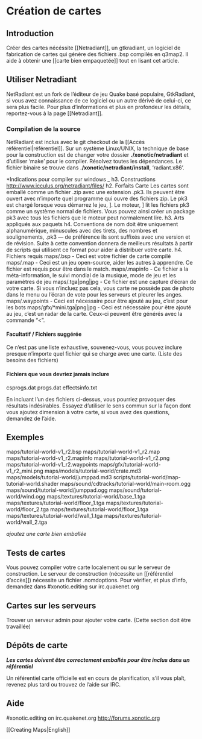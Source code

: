 Création de cartes
==================

Introduction
------------

Créer des cartes nécéssite [[Netradiant]], un gtkradiant, un logiciel de fabrication de cartes qui génère des fichiers .bsp compilés en q3map2. Il aide à obtenir une [[carte bien empaquetée]] tout en lisant cet article.

Utiliser Netradiant
-------------------

NetRadiant est un fork de l’éditeur de jeu Quake basé populaire, GtkRadiant, si vous avez connaissance de ce logiciel ou un autre dérivé de celui-ci, ce sera plus facile.
Pour plus d’informations et plus en profondeur les détails, reportez-vous à la page [[Netradiant]].

### Compilation de la source

NetRadiant est inclus avec le git checkout de la [[Accès référentiel|référentiel]]. Sur un système Linux/UNIX, la technique de base pour la construction est de changer votre dossier **./xonotic/netradiant** et d’utiliser ‘make’ pour le compiler. Résolvez toutes les dépendances. Le fichier binaire se trouve dans **./xonotic/netradiant/install**, ‘radiant.x86’.

*Indications pour compiler sur windows \_
h3. Constructions
http://www.icculus.org/netradiant/files/
h2. Forfaits Carte
Les cartes sont emballé comme un fichier .zip avec une extension .pk3. Ils peuvent être ouvert avec n’importe quel programme qui ouvre des fichiers zip. Le pk3 est chargé lorsque vous démarrez le jeu, ]. Le moteur, ] lit les fichiers pk3 comme un système normal de fichiers. Vous pouvez ainsi créer un package pk3 avec tous les fichiers que le moteur peut normalement lire.
h3. Arts appliqués aux paquets
h4. Conventions de nom
<mapname> doit être uniquement alphanumérique, minuscules avec des tirets, des nombres et soulignements, .pk3 — de préférence ils sont suffixés avec une version et de révision. Suite à cette convention donnera de meilleurs résultats à partir de scripts qui utilisent ce format pour aider à distribuer votre carte.
h4. Fichiers requis
maps/<mapname>.bsp - Ceci est votre fichier de carte compilé
maps/<mapname>.map - Ceci est un jeu open-source, aider les autres à apprendre. Ce fichier est requis pour être dans le match.
maps/<mapname>.mapinfo - Ce fichier a la méta-information, le suivi mondial de la musique, mode de jeu et les paramètres de jeu
maps/<mapname>.tga|png|jpg - Ce fichier est une capture d’écran de votre carte. Si vous n’incluez pas cela, vous carte ne possède pas de photo dans le menu ou l’écran de vote pour les serveurs et pleurer les anges.
maps/<mapname>.waypoints - Ceci est nécessaire pour être ajouté au jeu, c’est pour les bots
maps/gfx/<mapname>*mini.tga|png|jpg - Ceci est nécessaire pour être ajouté au jeu, c’est un radar de la carte. Ceux-ci peuvent être générés avec la commande “\<”.

#### Facultatif / Fichiers suggérée

Ce n’est pas une liste exhaustive, souvenez-vous, vous pouvez inclure presque n’importe quel fichier qui se charge avec une carte. (Liste des besoins des fichiers)

#### Fichiers que vous devriez jamais inclure

csprogs.dat
progs.dat
effectsinfo.txt

En incluant l’un des fichiers ci-dessus, vous pourriez provoquer des résultats indésirables. Essayez d’utiliser le sens commun sur la façon dont vous ajoutez dimension à votre carte, si vous avez des questions, demandez de l’aide.

Exemples
--------

maps/tutorial-world-v1\_r2.bsp
maps/tutorial-world-v1\_r2.map
maps/tutorial-world-v1\_r2.mapinfo
maps/tutorial-world-v1\_r2.png
maps/tutorial-world-v1\_r2.waypoints
maps/gfx/tutorial-world-v1\_r2\_mini.png
maps/models/tutorial-world/crate.md3
maps/models/tutorial-world/jumppad.md3
scripts/tutorial-world/map-tutorial-world.shader
maps/sound/cdtracks/tutorial-world/main-room.ogg
maps/sound/tutorial-world/jumppad.ogg
maps/sound/tutorial-world/wind.ogg
maps/textures/tutorial-world/base\_1.tga
maps/textures/tutorial-world/floor\_1.tga
maps/textures/tutorial-world/floor\_2.tga
maps/textures/tutorial-world/floor\_1.tga
maps/textures/tutorial-world/wall\_1.tga
maps/textures/tutorial-world/wall\_2.tga

*ajoutez une carte bien emballée*

Tests de cartes
---------------

Vous pouvez compiler votre carte localement ou sur le serveur de construction. Le serveur de construction (nécessite un [[référentiel d’accès]]) nécessite un fichier <nomdecarte>.nomdoptions. Pour vérifier, et plus d’info, demandez dans \#xonotic.editing sur irc.quakenet.org

Cartes sur les serveurs
-----------------------

Trouver un serveur admin pour ajouter votre carte. (Cette section doit être travaillée)

Dépôts de carte
---------------

***Les cartes doivent être correctement emballés pour être inclus dans un référentiel***

Un référentiel carte officielle est en cours de planification, s’il vous plaît, revenez plus tard ou trouvez de l’aide sur IRC.

Aide
----

\#xonotic.editing on irc.quakenet.org
http://forums.xonotic.org

[[Creating Maps|English]]
